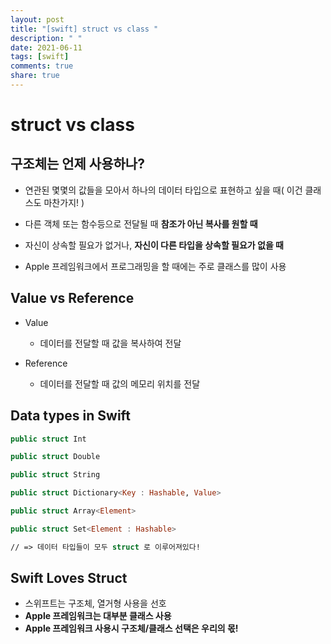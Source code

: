 ```yaml
---
layout: post
title: "[swift] struct vs class "
description: " "
date: 2021-06-11
tags: [swift]
comments: true
share: true
---
```


# struct vs class 

## 구조체는 언제 사용하나? 

* 연관된 몇몇의 값들을 모아서 하나의 데이터 타입으로 표현하고 싶을 때( 이건 클래스도 마찬가지! )

* 다른 객체 또는 함수등으로 전달될 때 **참조가 아닌 복사를 원할 때** 

* 자신이 상속할 필요가 없거나, **자신이 다른 타입을 상속할 필요가 없을 때**

* Apple 프레임워크에서 프로그래밍을 할 때에는 주로 클래스를 많이 사용 

## Value vs Reference

* Value
  * 데이터를 전달할 때 값을 복사하여 전달

* Reference  
  * 데이터를 전달할 때 값의 메모리 위치를 전달 

## Data types in Swift

```swift
public struct Int

public struct Double

public struct String

public struct Dictionary<Key : Hashable, Value>

public struct Array<Element>

public struct Set<Element : Hashable> 

// => 데이터 타입들이 모두 struct 로 이루어져있다!
```

## Swift Loves Struct

* 스위프트는 구조체, 열거형 사용을 선호 
* **Apple 프레임워크는 대부분 클래스 사용** 
* **Apple 프레임워크 사용시 구조체/클래스 선택은 우리의 몫!**
